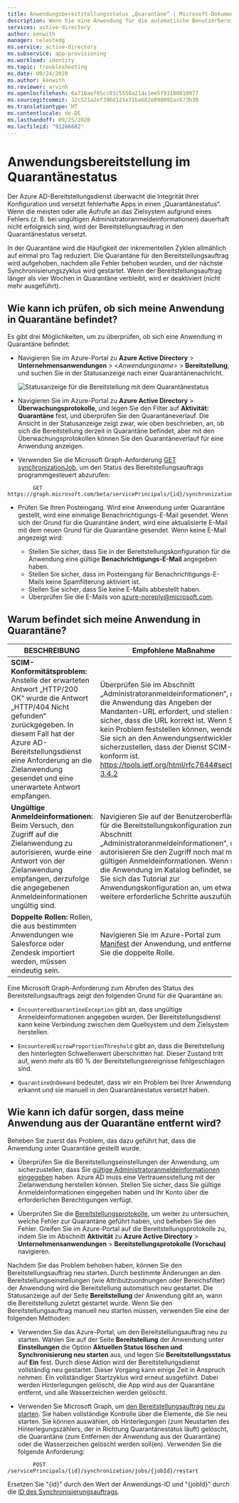```yaml
---
title: Anwendungsbereitstellungsstatus „Quarantäne“ | Microsoft-Dokumentation
description: Wenn Sie eine Anwendung für die automatische Benutzerbereitstellung konfiguriert haben, lesen Sie diesen Artikel, um zu erfahren, was der Bereitstellungsstatus „Quarantäne“ bedeutet und wie Sie ihn löschen können.
services: active-directory
author: kenwith
manager: celestedg
ms.service: active-directory
ms.subservice: app-provisioning
ms.workload: identity
ms.topic: troubleshooting
ms.date: 09/24/2020
ms.author: kenwith
ms.reviewer: arvinh
ms.openlocfilehash: 6a716aef65cc81c5558a214c1ee5f93180810977
ms.sourcegitcommit: 32c521a2ef396d121e71ba682e098092ac673b30
ms.translationtype: HT
ms.contentlocale: de-DE
ms.lasthandoff: 09/25/2020
ms.locfileid: "91266682"
---
```

# <a name="application-provisioning-in-quarantine-status"></a>Anwendungsbereitstellung im Quarantänestatus

Der Azure AD-Bereitstellungsdienst überwacht die Integrität Ihrer Konfiguration und versetzt fehlerhafte Apps in einen „Quarantänestatus“. Wenn die meisten oder alle Aufrufe an das Zielsystem aufgrund eines Fehlers (z. B. bei ungültigen Administratoranmeldeinformationen) dauerhaft nicht erfolgreich sind, wird der Bereitstellungsauftrag in den Quarantänestatus versetzt.

In der Quarantäne wird die Häufigkeit der inkrementellen Zyklen allmählich auf einmal pro Tag reduziert. Die Quarantäne für den Bereitstellungsauftrag wird aufgehoben, nachdem alle Fehler behoben wurden, und der nächste Synchronisierungszyklus wird gestartet. Wenn der Bereitstellungsauftrag länger als vier Wochen in Quarantäne verbleibt, wird er deaktiviert (nicht mehr ausgeführt).

## <a name="how-do-i-know-if-my-application-is-in-quarantine"></a>Wie kann ich prüfen, ob sich meine Anwendung in Quarantäne befindet?

Es gibt drei Möglichkeiten, um zu überprüfen, ob sich eine Anwendung in Quarantäne befindet:
  
- Navigieren Sie im Azure-Portal zu **Azure Active Directory** > **Unternehmensanwendungen** > &lt;*Anwendungsname*&gt; > **Bereitstellung**, und suchen Sie in der Statusanzeige nach einer Quarantänenachricht.   

  ![Statusanzeige für die Bereitstellung mit dem Quarantänestatus](./media/application-provisioning-quarantine-status/progress-bar-quarantined.png)

- Navigieren Sie im Azure-Portal zu **Azure Active Directory** > **Überwachungsprotokolle**, und legen Sie den Filter auf **Aktivität: Quarantäne** fest, und überprüfen Sie den Quarantäneverlauf. Die Ansicht in der Statusanzeige zeigt zwar, wie oben beschrieben, an, ob sich die Bereitstellung derzeit in Quarantäne befindet, aber mit den Überwachungsprotokollen können Sie den Quarantäneverlauf für eine Anwendung anzeigen. 

- Verwenden Sie die Microsoft Graph-Anforderung [GET synchronizationJob](/graph/api/synchronization-synchronizationjob-get?tabs=http&view=graph-rest-beta), um den Status des Bereitstellungsauftrags programmgesteuert abzurufen:

```microsoft-graph
        GET https://graph.microsoft.com/beta/servicePrincipals/{id}/synchronization/jobs/{jobId}/
```

- Prüfen Sie Ihren Posteingang. Wird eine Anwendung unter Quarantäne gestellt, wird eine einmalige Benachrichtigungs-E-Mail gesendet. Wenn sich der Grund für die Quarantäne ändert, wird eine aktualisierte E-Mail mit dem neuen Grund für die Quarantäne gesendet. Wenn keine E-Mail angezeigt wird:

  - Stellen Sie sicher, dass Sie in der Bereitstellungskonfiguration für die Anwendung eine gültige **Benachrichtigungs-E-Mail** angegeben haben.
  - Stellen Sie sicher, dass im Posteingang für Benachrichtigungs-E-Mails keine Spamfilterung aktiviert ist.
  - Stellen Sie sicher, dass Sie keine E-Mails abbestellt haben.
  - Überprüfen Sie die E-Mails von azure-noreply@microsoft.com.

## <a name="why-is-my-application-in-quarantine"></a>Warum befindet sich meine Anwendung in Quarantäne?

|BESCHREIBUNG|Empfohlene Maßnahme|
|---|---|
|**SCIM-Konformitätsproblem:** Anstelle der erwarteten Antwort „HTTP/200 OK“ wurde die Antwort „HTTP/404 Nicht gefunden“ zurückgegeben. In diesem Fall hat der Azure AD-Bereitstellungsdienst eine Anforderung an die Zielanwendung gesendet und eine unerwartete Antwort empfangen.|Überprüfen Sie im Abschnitt „Administratoranmeldeinformationen“, ob die Anwendung das Angeben der Mandanten-URL erfordert, und stellen Sie sicher, dass die URL korrekt ist. Wenn Sie kein Problem feststellen können, wenden Sie sich an den Anwendungsentwickler, um sicherzustellen, dass der Dienst SCIM-konform ist. https://tools.ietf.org/html/rfc7644#section-3.4.2 |
|**Ungültige Anmeldeinformationen:** Beim Versuch, den Zugriff auf die Zielanwendung zu autorisieren, wurde eine Antwort von der Zielanwendung empfangen, derzufolge die angegebenen Anmeldeinformationen ungültig sind.|Navigieren Sie auf der Benutzeroberfläche für die Bereitstellungskonfiguration zum Abschnitt „Administratoranmeldeinformationen“, und autorisieren Sie den Zugriff noch mal mit gültigen Anmeldeinformationen. Wenn sich die Anwendung im Katalog befindet, sehen Sie sich das Tutorial zur Anwendungskonfiguration an, um etwaige weitere erforderliche Schritte auszuführen.|
|**Doppelte Rollen:** Rollen, die aus bestimmten Anwendungen wie Salesforce oder Zendesk importiert werden, müssen eindeutig sein. |Navigieren Sie im Azure-Portal zum [Manifest](../develop/reference-app-manifest.md) der Anwendung, und entfernen Sie die doppelte Rolle.|

 Eine Microsoft Graph-Anforderung zum Abrufen des Status des Bereitstellungsauftrags zeigt den folgenden Grund für die Quarantäne an:

- `EncounteredQuarantineException` gibt an, dass ungültige Anmeldeinformationen angegeben wurden. Der Bereitstellungsdienst kann keine Verbindung zwischen dem Quellsystem und dem Zielsystem herstellen.

- `EncounteredEscrowProportionThreshold` gibt an, dass die Bereitstellung den hinterlegten Schwellenwert überschritten hat. Dieser Zustand tritt auf, wenn mehr als 60 % der Bereitstellungsereignisse fehlgeschlagen sind.

- `QuarantineOnDemand` bedeutet, dass wir ein Problem bei Ihrer Anwendung erkannt und sie manuell in den Quarantänestatus versetzt haben.

## <a name="how-do-i-get-my-application-out-of-quarantine"></a>Wie kann ich dafür sorgen, dass meine Anwendung aus der Quarantäne entfernt wird?

Beheben Sie zuerst das Problem, das dazu geführt hat, dass die Anwendung unter Quarantäne gestellt wurde.

- Überprüfen Sie die Bereitstellungseinstellungen der Anwendung, um sicherzustellen, dass Sie [gültige Administratoranmeldeinformationen eingegeben](../app-provisioning/configure-automatic-user-provisioning-portal.md#configuring-automatic-user-account-provisioning) haben. Azure AD muss eine Vertrauensstellung mit der Zielanwendung herstellen können. Stellen Sie sicher, dass Sie gültige Anmeldeinformationen eingegeben haben und Ihr Konto über die erforderlichen Berechtigungen verfügt.

- Überprüfen Sie die [Bereitstellungsprotokolle](../reports-monitoring/concept-provisioning-logs.md), um weiter zu untersuchen, welche Fehler zur Quarantäne geführt haben, und beheben Sie den Fehler. Greifen Sie im Azure-Portal auf die Bereitstellungsprotokolle zu, indem Sie im Abschnitt **Aktivität** zu **Azure Active Directory** &gt; **Unternehmensanwendungen** &gt; **Bereitstellungsprotokolle (Vorschau)** navigieren.

Nachdem Sie das Problem behoben haben, können Sie den Bereitstellungsauftrag neu starten. Durch bestimmte Änderungen an den Bereitstellungseinstellungen (wie Attributzuordnungen oder Bereichsfilter) der Anwendung wird die Bereitstellung automatisch neu gestartet. Die Statusanzeige auf der Seite **Bereitstellung** der Anwendung gibt an, wann die Bereitstellung zuletzt gestartet wurde. Wenn Sie den Bereitstellungsauftrag manuell neu starten müssen, verwenden Sie eine der folgenden Methoden:  

- Verwenden Sie das Azure-Portal, um den Bereitstellungsauftrag neu zu starten. Wählen Sie auf der Seite **Bereitstellung** der Anwendung unter **Einstellungen** die Option **Aktuellen Status löschen und Synchronisierung neu starten** aus, und legen Sie **Bereitstellungsstatus** auf **Ein** fest. Durch diese Aktion wird der Bereitstellungsdienst vollständig neu gestartet. Dieser Vorgang kann einige Zeit in Anspruch nehmen. Ein vollständiger Startzyklus wird erneut ausgeführt. Dabei werden Hinterlegungen gelöscht, die App wird aus der Quarantäne entfernt, und alle Wasserzeichen werden gelöscht.

- Verwenden Sie Microsoft Graph, um [den Bereitstellungsauftrag neu zu starten](/graph/api/synchronization-synchronizationjob-restart?tabs=http&view=graph-rest-beta). Sie haben vollständige Kontrolle über die Elemente, die Sie neu starten. Sie können auswählen, ob Hinterlegungen (zum Neustarten des Hinterlegungszählers, der in Richtung Quarantänestatus läuft) gelöscht, die Quarantäne (zum Entfernen der Anwendung aus der Quarantäne) oder die Wasserzeichen gelöscht werden soll(en). Verwenden Sie die folgende Anforderung:
 
```microsoft-graph
        POST /servicePrincipals/{id}/synchronization/jobs/{jobId}/restart
```

Ersetzen Sie "{id}" durch den Wert der Anwendungs-ID und "{jobId}" durch die [ID des Synchronisierungsauftrags](/graph/api/resources/synchronization-configure-with-directory-extension-attributes?tabs=http&view=graph-rest-beta#list-synchronization-jobs-in-the-context-of-the-service-principal).
